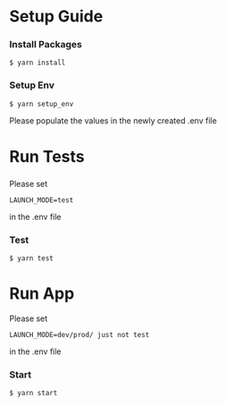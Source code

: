 # Setup Guide

### Install Packages

```
$ yarn install
```

### Setup Env

```
$ yarn setup_env
```

<p>Please populate the values in the newly created .env file</p>

# Run Tests

###

<p>Please set </p>

```
LAUNCH_MODE=test
```

<p>in the .env file</p>

### Test

```
$ yarn test
```

# Run App

<p>Please set </p>

```
LAUNCH_MODE=dev/prod/ just not test
```

<p>in the .env file</p>

### Start

```
$ yarn start
```
